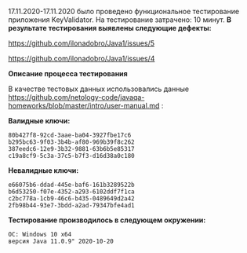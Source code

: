 17.11.2020-17.11.2020 было проведено функциональное тестирование приложения KeyValidator.
На тестирование затрачено: 10 минут.
**В результате тестирования выявлены следующие дефекты:**

https://github.com/ilonadobro/Java1/issues/5

https://github.com/ilonadobro/Java1/issues/4

**Описание процесса тестирования**

В качестве тестовых данных использовались данные https://github.com/netology-code/javaqa-homeworks/blob/master/intro/user-manual.md :

**Валидные ключи:**

```8f05e6a7-70e9-33d7-bfe7-b19eae0d8998
80b427f8-92cd-3aae-ba04-3927fbe17c6 
b295bc63-9f03-3b4b-af80-969b39f8c262
387eedc6-12e9-3b32-9881-63b6b5e85317
c19a8cf9-5c3a-37c5-b7f3-d16d38a0c180
```
**Невалидные ключи:**

```18252235-78e0-44a5-8720-556f0c7da17a
e66075b6-ddad-445e-baf6-161b3289522b
b6d53250-f07e-4352-a293-6102ddf7f1ca
c2bc778a-1cb9-46c6-b435-0489649d2a42
2fb98b44-93e7-3bdd-a2ad-79347bfe4ad1
```
**Тестирование производилось в следующем окружении:**

```
ОС: Windows 10 x64
версия Java 11.0.9" 2020-10-20
```

